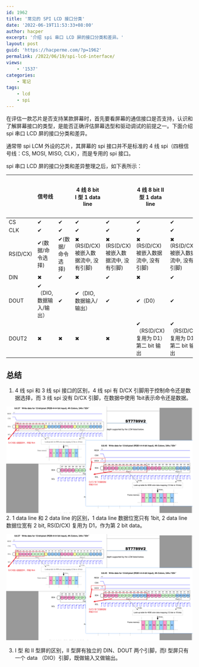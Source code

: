 ```yaml
---
id: 1962
title: '常见的 SPI LCD 接口分类'
date: '2022-06-19T11:53:33+08:00'
author: hacper
excerpt: '介绍 spi 串口 LCD 屏的接口分类和差异。'
layout: post
guid: 'https://hacperme.com/?p=1962'
permalink: /2022/06/19/spi-lcd-interface/
views:
    - '1537'
categories:
    - 笔记
tags:
    - lcd
    - spi
---
```


在评估一款芯片是否支持某款屏幕时，首先要看屏幕的通信接口是否支持，认识和了解屏幕接口的类型，是能否正确评估屏幕选型和驱动调试的前提之一。下面介绍 spi 串口 LCD 屏的接口分类和差异。

通常带 spi LCM 外设的芯片，其屏幕的 spi 接口并不是标准的 4 线 spi（四根信号线：CS, MOSI, MISO, CLK），而是专用的 spi 接口。

spi 串口 LCD 屏的接口分类和差异整理之后，如下表所示：

| <th>信号线</th> | <th>4 线 8 bit Ⅰ 型 1 data line</th> | <th>4 线 8 bit Ⅱ 型 1 data line</th> | <th>3 线 9 bit Ⅰ型 1 data line</th> | <th>3 线 9 bit Ⅱ型 1 data line</th> | <th>3 线 9 bit Ⅰ型 2 data line</th> | <th>3 线 9 bit Ⅱ型 2 data line</th> |
|--------------------|------------------------------------------|------------------------------------------|-----------------------------------------|-----------------------------------------|-----------------------------------------|-----------------------------------------|
| CS | ✔ | ✔ | ✔ | ✔ | ✔ | ✔ |
| CLK | ✔ | ✔ | ✔ | ✔ | ✔ | ✔ |
| RS(D/CX) | ✔(数据/命令选择) | ✔(数据/命令选择) | ✖ (RS(D/CX)被嵌入数据流中, 没有引脚) | ✖ (RS(D/CX)被嵌入数据流中, 没有引脚) | ✖ (RS(D/CX)被嵌入数据流中, 没有引脚) | ✖ (RS(D/CX)被嵌入数据流中, 没有引脚) |
| DIN | ✖ | ✔ | ✖ | ✔ | ✖ | ✔ |
| DOUT | ✔（DIO, 数据输入/输出） | ✔ | ✔（DIO, 数据输入/输出） | ✔ | ✔（D0） | ✔ |
| DOUT2 | ✖ | ✖ | ✖ | ✖ | ✔（RS(D/CX) 复用为 D1）第二 bit 输出 | ✔（RS(D/CX) 复用为 D1）第二 bit 输出 |

## 总结

1. 4 线 spi 和 3 线 spi 接口的区别，4 线 spi 有 D/CX 引脚用于控制命令还是数据选择，而 3 线 spi 没有 D/CX 引脚，在数据中使用 1bit表示命令还是数据。

  ![](https://raw.githubusercontent.com/hacperme/picx_hosting/master/20210507/xxx.1fhb0avtpucg.png)
2. 1 data line 和 2 data line 的区别，1 data line 数据位宽只有 1bit, 2 data line 数据位宽有 2 bit, RS(D/CX) 复用为 D1，作为第 2 bit data。

  ![](https://raw.githubusercontent.com/hacperme/picx_hosting/master/20210507/xxx.1fhb0avtpucg.png)

3. Ⅰ 型 和 Ⅱ 型屏的区别，Ⅱ 型屏有独立的 DIN、DOUT 两个引脚，而Ⅰ 型屏只有一个 data （DIO）引脚，既做输入又做输出。